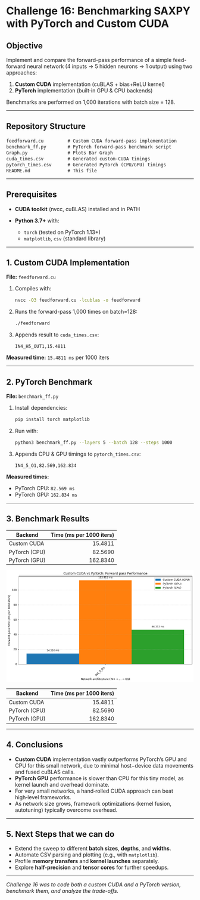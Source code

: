 # Challenge 16: Benchmarking SAXPY with PyTorch and Custom CUDA

## Objective

Implement and compare the forward-pass performance of a simple feed-forward neural network (4 inputs → 5 hidden neurons → 1 output) using two approaches:

1. **Custom CUDA** implementation (cuBLAS + bias+ReLU kernel)
2. **PyTorch** implementation (built‑in GPU & CPU backends)

Benchmarks are performed on 1,000 iterations with batch size = 128.

---

## Repository Structure

```
feedforward.cu         # Custom CUDA forward-pass implementation
benchmark_ff.py        # PyTorch forward-pass benchmark script
Graph.py               # Plots Bar Graph
cuda_times.csv         # Generated custom-CUDA timings
pytorch_times.csv      # Generated PyTorch (CPU/GPU) timings
README.md              # This file
```

---

## Prerequisites

* **CUDA toolkit** (nvcc, cuBLAS) installed and in PATH
* **Python 3.7+** with:

  * `torch` (tested on PyTorch 1.13+)
  * `matplotlib`, `csv` (standard library)

---

## 1. Custom CUDA Implementation

**File:** `feedforward.cu`

1. Compiles with:

   ```bash
   nvcc -O3 feedforward.cu -lcublas -o feedforward
   ```
2. Runs the forward-pass 1,000 times on batch=128:

   ```bash
   ./feedforward
   ```
3. Appends result to `cuda_times.csv`:

   ```csv
   IN4_H5_OUT1,15.4811
   ```

**Measured time:** `15.4811 ms` per 1000 iters

---

## 2. PyTorch Benchmark

**File:** `benchmark_ff.py`

1. Install dependencies:

   ```bash
   pip install torch matplotlib
   ```
2. Run with:

   ```bash
   python3 benchmark_ff.py --layers 5 --batch 128 --steps 1000
   ```
3. Appends CPU & GPU timings to `pytorch_times.csv`:

   ```csv
   IN4_5_O1,82.569,162.834
   ```

**Measured times:**

* PyTorch CPU: `82.569 ms`
* PyTorch GPU: `162.834 ms`

---

## 3. Benchmark Results

| Backend       | Time (ms per 1000 iters) |
| ------------- | -----------------------: |
| Custom CUDA   |                  15.4811 |
| PyTorch (CPU) |                  82.5690 |
| PyTorch (GPU) |                 162.8340 |

![Performance Comparison](Plot.png)

| Backend       | Time (ms per 1000 iters) |
| ------------- | -----------------------: |
| Custom CUDA   |                  15.4811 |
| PyTorch (CPU) |                  82.5690 |
| PyTorch (GPU) |                 162.8340 |

---

## 4. Conclusions

* **Custom CUDA** implementation vastly outperforms PyTorch’s GPU and CPU for this small network, due to minimal host−device data movements and fused cuBLAS calls.
* **PyTorch GPU** performance is slower than CPU for this tiny model, as kernel launch and overhead dominate.
* For very small networks, a hand‑rolled CUDA approach can beat high‑level frameworks.
* As network size grows, framework optimizations (kernel fusion, autotuning) typically overcome overhead.

---

## 5. Next Steps that we can do

* Extend the sweep to different **batch sizes**, **depths**, and **widths**.
* Automate CSV parsing and plotting (e.g., with `matplotlib`).
* Profile **memory transfers** and **kernel launches** separately.
* Explore **half-precision** and **tensor cores** for further speedups.

---

*Challenge 16 was to code both a custom CUDA and a PyTorch version, benchmark them, and analyze the trade-offs.*
